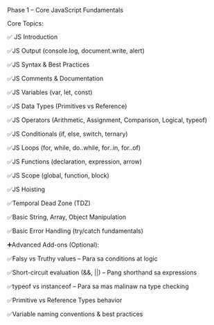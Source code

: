  Phase 1 – Core JavaScript Fundamentals
	
 Core Topics:
	
 ✅ JS Introduction
 
 ✅JS Output (console.log, document.write, alert)
 
 ✅JS Syntax & Best Practices
 
 ✅JS Comments & Documentation
 
 ✅JS Variables (var, let, const)
 
 ✅JS Data Types (Primitives vs Reference)
 
 ✅JS Operators (Arithmetic, Assignment, Comparison, Logical, typeof)
 
 ✅JS Conditionals (if, else, switch, ternary)
 
 ✅JS Loops (for, while, do..while, for..in, for..of)
 
 ✅JS Functions (declaration, expression, arrow)
 
 ✅JS Scope (global, function, block)
 
 ✅JS Hoisting
 
 ✅Temporal Dead Zone (TDZ)
 
 ✅Basic String, Array, Object Manipulation
 
 ✅Basic Error Handling (try/catch fundamentals)
 


 
 ➕Advanced Add-ons (Optional):
 
 ✅Falsy vs Truthy values – Para sa conditions at logic
 
 ✅Short-circuit evaluation (&&, ||) – Pang shorthand sa expressions
 
 ✅typeof vs instanceof – Para sa mas malinaw na type checking
 
 ✅Primitive vs Reference Types behavior
 
 ✅Variable naming conventions & best practices

